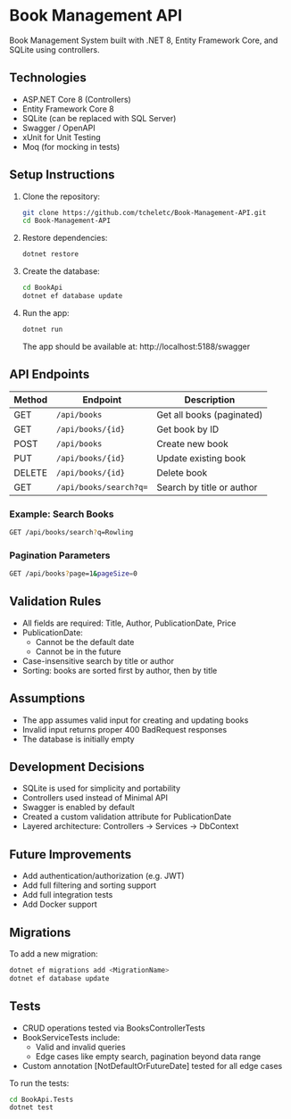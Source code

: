 # Book Management API

Book Management System built with .NET 8, Entity Framework Core, and SQLite using controllers.

## Technologies

- ASP.NET Core 8 (Controllers)
- Entity Framework Core 8
- SQLite (can be replaced with SQL Server)
- Swagger / OpenAPI
- xUnit for Unit Testing
- Moq (for mocking in tests)

## Setup Instructions

1. Clone the repository:

   ```bash
   git clone https://github.com/tcheletc/Book-Management-API.git
   cd Book-Management-API
   ```

2. Restore dependencies:
 
	```bash
	dotnet restore
	```

3. Create the database:
 
	```bash
	cd BookApi
	dotnet ef database update
	```

4. Run the app:
 
	```bash
	dotnet run
	```
	The app should be available at: http://localhost:5188/swagger

## API Endpoints

| Method | Endpoint               | Description               |
| ------ | ---------------------- | ------------------------- |
| GET    | `/api/books`           | Get all books (paginated) |
| GET    | `/api/books/{id}`      | Get book by ID            |
| POST   | `/api/books`           | Create new book           |
| PUT    | `/api/books/{id}`      | Update existing book      |
| DELETE | `/api/books/{id}`      | Delete book               |
| GET    | `/api/books/search?q=` | Search by title or author |

### Example: Search Books

```bash
GET /api/books/search?q=Rowling
```

### Pagination Parameters

```bash
GET /api/books?page=1&pageSize=0
```

## Validation Rules

- All fields are required: Title, Author, PublicationDate, Price
- PublicationDate:
	- Cannot be the default date
	- Cannot be in the future
- Case-insensitive search by title or author
- Sorting: books are sorted first by author, then by title

## Assumptions

- The app assumes valid input for creating and updating books
- Invalid input returns proper 400 BadRequest responses
- The database is initially empty

## Development Decisions

- SQLite is used for simplicity and portability
- Controllers used instead of Minimal API
- Swagger is enabled by default
- Created a custom validation attribute for PublicationDate
- Layered architecture: Controllers → Services → DbContext

## Future Improvements

- Add authentication/authorization (e.g. JWT)
- Add full filtering and sorting support
- Add full integration tests
- Add Docker support

## Migrations

To add a new migration:

```bash
dotnet ef migrations add <MigrationName>
dotnet ef database update
```

## Tests

- CRUD operations tested via BooksControllerTests
- BookServiceTests include:
	- Valid and invalid queries
	- Edge cases like empty search, pagination beyond data range
- Custom annotation [NotDefaultOrFutureDate] tested for all edge cases

To run the tests:
```bash
cd BookApi.Tests
dotnet test
```